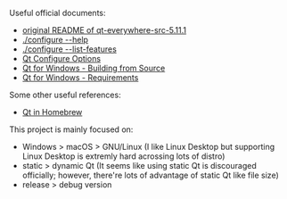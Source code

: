 Useful official documents:
  - [original README of qt-everywhere-src-5.11.1](./README)
  - [./configure --help](./_documents/qt.5.11.1.configure.help.txt)
  - [./configure --list-features](./_documents/qt.5.11.1.list.features.txt)
  - [Qt Configure Options](http://doc.qt.io/qt-5/configure-options.html)
  - [Qt for Windows - Building from Source](http://doc.qt.io/qt-5/windows-building.html)
  - [Qt for Windows - Requirements](http://doc.qt.io/qt-5/windows-requirements.html)


Some other useful references:
  - [Qt in Homebrew](https://github.com/Homebrew/homebrew-core/blob/master/Formula/qt.rb)


This project is mainly focused on:
  - Windows > macOS > GNU/Linux (I like Linux Desktop but supporting Linux Desktop is extremly hard acrossing lots of distro)
  - static > dynamic Qt (It seems like using static Qt is discouraged officially; however, there're lots of advantage of static Qt like file size)
  - release > debug version
